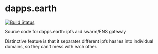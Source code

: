 # dapps.earth

[![Build Status](https://travis-ci.com/burdakovd/dapps.earth.svg?branch=master)](https://travis-ci.com/burdakovd/dapps.earth)

Source code for dapps.earth: ipfs and swarm/ENS gateway

Distinctive feature is that it separates different ipfs hashes into individual domains, so they can't mess with each other.
